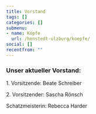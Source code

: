 ```yaml
---
title: Vorstand
tags: []
categories: []
submenu:
- name: Köpfe
  url: /henstedt-ulzburg/koepfe/
social: []
recentfrom: ""
---
```

### Unser aktueller Vorstand:

1\. Vorsitzende: Beate Schreiber

2\. Vorsitzender: Sascha Rönsch

Schatzmeisterin: Rebecca Harder
